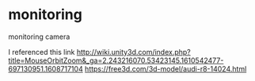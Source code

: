 # monitoring
monitoring camera

I referenced this link
http://wiki.unity3d.com/index.php?title=MouseOrbitZoom&_ga=2.243216070.53423145.1610542477-697130951.1608717104
https://free3d.com/3d-model/audi-r8-14024.html
